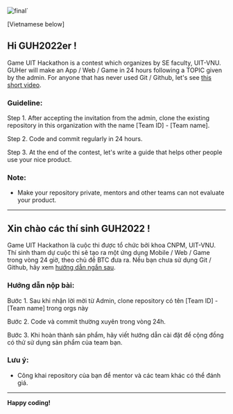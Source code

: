 ![final`](https://user-images.githubusercontent.com/43202025/202856201-5493cbfa-07a9-460e-9267-e8886f1a1b59.png)

[Vietnamese below]

## Hi GUH2022er !

Game UIT Hackathon is a contest which organizes by SE faculty, UIT-VNU. GUHer will make an App / Web / Game in 24 hours following a TOPIC given by the admin.
For anyone that has never used Git / Github, let's see [this short video](https://youtu.be/1JuYQgpbrW0?t=73).


### Guideline:

Step 1. After accepting the invitation from the admin, clone the existing repository in this organization with the name [Team ID] - [Team name].

Step 2. Code and commit regularly in 24 hours.

Step 3. At the end of the contest, let's write a guide that helps other people use your nice product. 

### Note:
- Make your repository private, mentors and other teams can not evaluate your product.

----

## Xin chào các thí sinh GUH2022 !

Game UIT Hackathon là cuộc thi được tổ chức bởi khoa CNPM, UIT-VNU. Thí sinh tham dự cuộc thi sẽ tạo ra một ứng dụng Mobile / Web / Game trong vòng 24 giờ, theo chủ đề BTC đưa ra.
Nếu bạn chưa sử dụng Git / Github, hãy xem [hướng dẫn ngắn sau](https://youtu.be/1JuYQgpbrW0?t=73).

### Hướng dẫn nộp bài:

Bước 1. Sau khi nhận lời mời từ Admin, clone repository có tên [Team ID] - [Team name] trong orgs này

Bước 2. Code và commit thường xuyên trong vòng 24h.

Bước 3. Khi hoàn thành sản phẩm, hãy viết hướng dẫn cài đặt để cộng đồng có thử sử dụng sản phẩm của team bạn.

### Lưu ý:
- Công khai repository của bạn để mentor và các team khác có thể đánh giá.

----

**Happy coding!**



